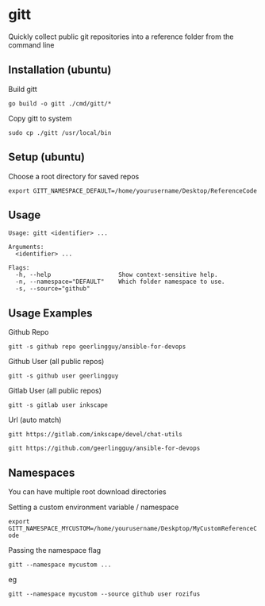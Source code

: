 # gitt
Quickly collect public git repositories into a reference folder from the command line

## Installation (ubuntu)
Build gitt

`go build -o gitt ./cmd/gitt/*`

Copy gitt to system

`sudo cp ./gitt /usr/local/bin`

## Setup (ubuntu)
Choose a root directory for saved repos

`export GITT_NAMESPACE_DEFAULT=/home/yourusername/Desktop/ReferenceCode`

## Usage

```
Usage: gitt <identifier> ...

Arguments:
  <identifier> ...

Flags:
  -h, --help                   Show context-sensitive help.
  -n, --namespace="DEFAULT"    Which folder namespace to use.
  -s, --source="github"
```

## Usage Examples

Github Repo

`gitt -s github repo geerlingguy/ansible-for-devops`

Github User (all public repos)

`gitt -s github user geerlingguy`

Gitlab User (all public repos)

`gitt -s gitlab user inkscape`

Url (auto match)

`gitt https://gitlab.com/inkscape/devel/chat-utils`

`gitt https://github.com/geerlingguy/ansible-for-devops`

## Namespaces
You can have multiple root download directories

Setting a custom environment variable / namespace

`export GITT_NAMESPACE_MYCUSTOM=/home/yourusername/Deskptop/MyCustomReferenceCode`

Passing the namespace flag

`gitt --namespace mycustom ...`

eg

`gitt --namespace mycustom --source github user rozifus`

